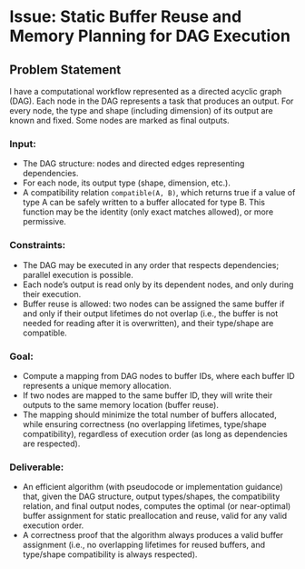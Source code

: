 # Issue: Static Buffer Reuse and Memory Planning for DAG Execution

## Problem Statement

I have a computational workflow represented as a directed acyclic graph (DAG). Each node in the DAG represents a task that produces an output. For every node, the type and shape (including dimension) of its output are known and fixed. Some nodes are marked as final outputs.

### Input:
- The DAG structure: nodes and directed edges representing dependencies.
- For each node, its output type (shape, dimension, etc.).
- A compatibility relation `compatible(A, B)`, which returns true if a value of type A can be safely written to a buffer allocated for type B. This function may be the identity (only exact matches allowed), or more permissive.

### Constraints:
- The DAG may be executed in any order that respects dependencies; parallel execution is possible.
- Each node’s output is read only by its dependent nodes, and only during their execution.
- Buffer reuse is allowed: two nodes can be assigned the same buffer if and only if their output lifetimes do not overlap (i.e., the buffer is not needed for reading after it is overwritten), and their type/shape are compatible.

### Goal:
- Compute a mapping from DAG nodes to buffer IDs, where each buffer ID represents a unique memory allocation.
- If two nodes are mapped to the same buffer ID, they will write their outputs to the same memory location (buffer reuse).
- The mapping should minimize the total number of buffers allocated, while ensuring correctness (no overlapping lifetimes, type/shape compatibility), regardless of execution order (as long as dependencies are respected).

### Deliverable:
- An efficient algorithm (with pseudocode or implementation guidance) that, given the DAG structure, output types/shapes, the compatibility relation, and final output nodes, computes the optimal (or near-optimal) buffer assignment for static preallocation and reuse, valid for any valid execution order.
- A correctness proof that the algorithm always produces a valid buffer assignment (i.e., no overlapping lifetimes for reused buffers, and type/shape compatibility is always respected).

